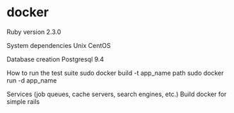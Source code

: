 # docker
Ruby version 2.3.0

System dependencies Unix CentOS

Database creation Postgresql 9.4

How to run the test suite 
sudo docker build -t app_name path
sudo docker run -d app_name

Services (job queues, cache servers, search engines, etc.)
Build docker for simple rails
